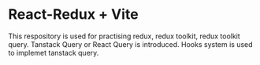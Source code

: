 # React-Redux + Vite
This respository is used for practising redux, redux toolkit, redux toolkit query. Tanstack Query or React Query is introduced. Hooks system is used to implemet tanstack query.


